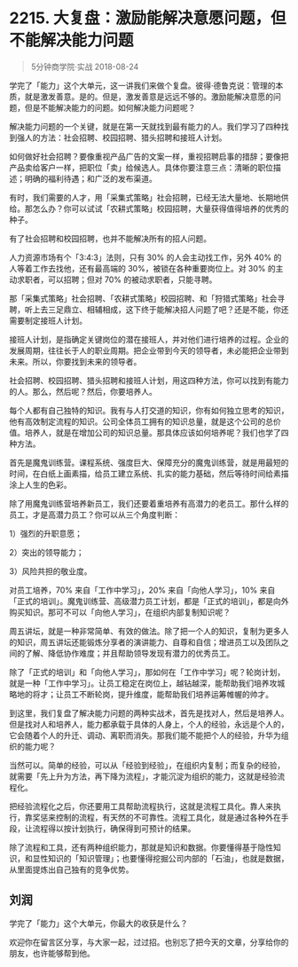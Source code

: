 # 2215. 大复盘：激励能解决意愿问题，但不能解决能力问题
> 5分钟商学院·实战
2018-08-24

学完了「能力」这个大单元，这一讲我们来做个复盘。彼得·德鲁克说：管理的本质，就是激发善意。是的。但是，激发善意是远远不够的。激励能解决意愿的问题，但是不能解决能力的问题。如何解决能力问题呢？

解决能力问题的一个关键，就是在第一天就找到最有能力的人。我们学习了四种找到强人的方法：社会招聘、校园招聘、猎头招聘和接班人计划。

如何做好社会招聘？要像重视产品广告的文案一样，重视招聘启事的措辞；要像把产品卖给客户一样，把职位「卖」给候选人。具体你要注意三点：清晰的职位描述；明确的福利待遇；和广泛的发布渠道。

有时，我们需要的人才，用「采集式策略」社会招聘，已经无法大量地、长期地供给。那怎么办？你可以试试「农耕式策略」校园招聘，大量获得值得培养的优秀的种子。

有了社会招聘和校园招聘，也并不能解决所有的招人问题。

人力资源市场有个「3:4:3」法则，只有 30% 的人会主动找工作，另外 40% 的人等着工作去找他，还有最高端的 30%，被锁在各种重要岗位上。对 30% 的主动求职者，可以招聘；但对 70% 的被动求职者，只能寻聘。

那「采集式策略」社会招聘、「农耕式策略」校园招聘、和「狩猎式策略」社会寻聘，听上去三足鼎立、相辅相成，这下终于能解决招人问题了吧？还是不能，你还需要制定接班人计划。

接班人计划，是指确定关键岗位的潜在接班人，并对他们进行培养的过程。企业的发展周期，往往长于人的职业周期。把企业带到今天的领导者，未必能把企业带到未来。所以，你要找到未来的领导者。

社会招聘、校园招聘、猎头招聘和接班人计划，用这四种方法，你可以找到有能力的人。那么，然后呢？然后，你要培养人。

每个人都有自己独特的知识。我有与人打交道的知识，你有如何独立思考的知识，他有高效制定流程的知识。公司全体员工拥有的知识总量，就是这个公司的总价值。培养人，就是在增加公司的知识总量。那具体应该如何培养呢？我们也学了四种方法。

首先是魔鬼训练营。课程系统、强度巨大、保障充分的魔鬼训练营，就是用最短的时间，在白纸上画素描，给员工建立系统、扎实的能力基础，然后等待时间给素描涂上人生的色彩。

除了用魔鬼训练营培养新员工，我们还要着重培养有高潜力的老员工。那什么样的员工，才是高潜力员工？你可以从三个角度判断：

1）强烈的升职意愿；

2）突出的领导能力；

3）风险共担的敬业度。

对员工培养，70% 来自「工作中学习」，20% 来自「向他人学习」，10% 来自「正式的培训」。魔鬼训练营、高级潜力员工计划，都是「正式的培训」，都是向外购买知识。那可不可以「向他人学习」，在组织内部复制知识呢？

周五讲坛，就是一种非常简单、有效的做法。除了把一个人的知识，复制为更多人的知识，周五讲坛还能锻炼分享者的演讲能力、自尊和自信；增进员工以及团队之间的了解、降低协作难度；并且帮助领导发现有潜力的优秀员工。

除了「正式的培训」和「向他人学习」，那如何在「工作中学习」呢？轮岗计划，就是一种「工作中学习」。让员工稳定在岗位上，越钻越深，能帮助我们培养攻城略地的将才；让员工不断轮岗，提升维度，能帮助我们培养运筹帷幄的帅才。

到这里，我们复盘了解决能力问题的两种实战术，首先是找对人，然后是培养人。但是找对人和培养人，能力都承载于具体的人身上，个人的经验，永远是个人的，它会随着个人的升迁、调动、离职而消失。那我们能不能把个人的经验，升华为组织的能力呢？

当然可以。简单的经验，可以从「经验到经验」，在组织内复制；而复杂的经验，就需要「先上升为方法，再下降为流程」，才能沉淀为组织的能力，这就是经验流程化。

把经验流程化之后，你还要用工具帮助流程执行，这就是流程工具化。靠人来执行，靠奖惩来控制的流程，有天然的不可靠性。流程工具化，就是通过各种外在手段，让流程得以按计划执行，确保得到可预计的结果。

除了流程和工具，还有两种组织能力，那就是知识和数据。你要懂得基于隐性知识，和显性知识的「知识管理」；也要懂得挖掘公司内部的「石油」，也就是数据，从里面提炼出自己独有的竞争优势。

## 刘润
学完了「能力」这个大单元，你最大的收获是什么？

欢迎你在留言区分享，与大家一起，过过招。也别忘了把今天的文章，分享给你的朋友，也许能够帮到他。


